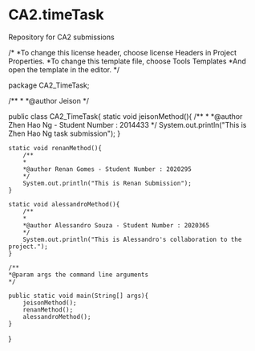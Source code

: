 # CA2.timeTask
Repository for CA2 submissions

/*
*To change this license header, choose license Headers in Project Properties.
*To change this template file, choose Tools Templates 
*And open the template in the editor.
*/

package CA2_TimeTask;

/**
*
*@author Jeison
*/

public class CA2_TimeTask{
static void jeisonMethod(){
        /**
        *
        *@author Zhen Hao Ng - Student Number : 2014433
        */
        System.out.println("This is Zhen Hao Ng task submission");
    }

    static void renanMethod(){
        /**
        *
        *@author Renan Gomes - Student Number : 2020295
        */
        System.out.println("This is Renan Submission");
    }

    static void alessandroMethod(){
        /**
        *
        *@author Alessandro Souza - Student Number : 2020365
        */
        System.out.println("This is Alessandro's collaboration to the project.");
    }
    
    /**
    *@param args the command line arguments 
    */

    public static void main(String[] args){
        jeisonMethod();
        renanMethod();
        alessandroMethod();
    }
}

